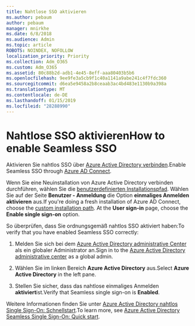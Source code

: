 ```yaml
---
title: Nahtlose SSO aktivieren
ms.author: pebaum
author: pebaum
manager: mnirkhe
ms.date: 6/8/2018
ms.audience: Admin
ms.topic: article
ROBOTS: NOINDEX, NOFOLLOW
localization_priority: Priority
ms.collection: Adm_O365
ms.custom: Adm_O365
ms.assetid: 80c88b2d-adb1-4e45-8eff-aaa80403b5b6
ms.openlocfilehash: 9ee9fe3a5cb9f1c40a1141a9abe241c4f7fdc360
ms.sourcegitcommit: d6ea5e9458a2b8ceaab3ac4bd483e1130b9a398a
ms.translationtype: MT
ms.contentlocale: de-DE
ms.lasthandoff: 01/15/2019
ms.locfileid: "28288990"
---
```

# <a name="how-to-enable-seamless-sso"></a><span data-ttu-id="6e7e9-102">Nahtlose SSO aktivieren</span><span class="sxs-lookup"><span data-stu-id="6e7e9-102">How to enable Seamless SSO</span></span>

<span data-ttu-id="6e7e9-103">Aktivieren Sie nahtlos SSO über [Azure Active Directory verbinden](https://docs.microsoft.com/en-us/azure/active-directory/connect/active-directory-aadconnect).</span><span class="sxs-lookup"><span data-stu-id="6e7e9-103">Enable Seamless SSO through [Azure AD Connect](https://docs.microsoft.com/en-us/azure/active-directory/connect/active-directory-aadconnect).</span></span>
  
<span data-ttu-id="6e7e9-p101">Wenn Sie eine Neuinstallation von Azure Active Directory verbinden durchführen, wählen Sie die [benutzerdefinierten Installationspfad](https://docs.microsoft.com/en-us/azure/active-directory/connect/active-directory-aadconnect-get-started-custom). Wählen Sie auf der Seite **Benutzer - Anmeldung** die Option **einmaliges Anmelden aktivieren** aus.</span><span class="sxs-lookup"><span data-stu-id="6e7e9-p101">If you're doing a fresh installation of Azure AD Connect, choose the [custom installation path](https://docs.microsoft.com/en-us/azure/active-directory/connect/active-directory-aadconnect-get-started-custom). At the **User sign-in** page, choose the **Enable single sign-on** option.</span></span> 
  
<span data-ttu-id="6e7e9-106">So überprüfen, dass Sie ordnungsgemäß nahtlos SSO aktiviert haben:</span><span class="sxs-lookup"><span data-stu-id="6e7e9-106">To verify that you have enabled Seamless SSO correctly:</span></span>
  
1. <span data-ttu-id="6e7e9-107">Melden Sie sich bei dem [Azure Active Directory administrative Center](https://aad.portal.azure.com) als ein globaler Administrator an.</span><span class="sxs-lookup"><span data-stu-id="6e7e9-107">Sign in to the [Azure Active Directory administrative center](https://aad.portal.azure.com) as a global admin.</span></span> 
    
2. <span data-ttu-id="6e7e9-108">Wählen Sie im linken Bereich **Azure Active Directory** aus.</span><span class="sxs-lookup"><span data-stu-id="6e7e9-108">Select **Azure Active Directory** in the left pane.</span></span> 
    
3. <span data-ttu-id="6e7e9-109">Stellen Sie sicher, dass das nahtlose einmaliges Anmelden **aktiviert**ist.</span><span class="sxs-lookup"><span data-stu-id="6e7e9-109">Verify that Seamless single sign-on is **Enabled**.</span></span>
    
<span data-ttu-id="6e7e9-110">Weitere Informationen finden Sie unter [Azure Active Directory nahtlos Single Sign-On: Schnellstart](https://docs.microsoft.com/en-us/azure/active-directory/connect/active-directory-aadconnect-sso-quick-start).</span><span class="sxs-lookup"><span data-stu-id="6e7e9-110">To learn more, see [Azure Active Directory Seamless Single Sign-On: Quick start](https://docs.microsoft.com/en-us/azure/active-directory/connect/active-directory-aadconnect-sso-quick-start).</span></span>
  

